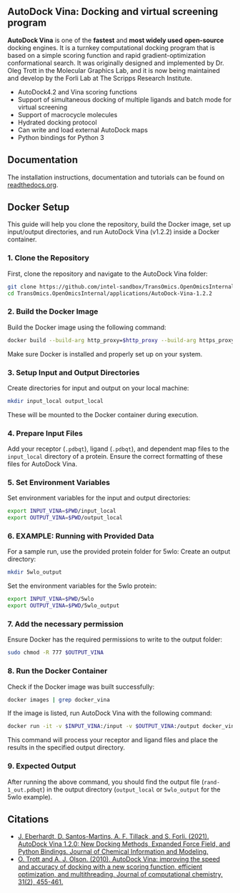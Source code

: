 ## AutoDock Vina: Docking and virtual screening program

**AutoDock Vina** is one of the **fastest** and **most widely used** **open-source** docking engines. It is a turnkey computational docking program that is based on a simple scoring function and rapid gradient-optimization conformational search. It was originally designed and implemented by Dr. Oleg Trott in the Molecular Graphics Lab, and it is now being maintained and develop by the Forli Lab at The Scripps Research Institute.

* AutoDock4.2 and Vina scoring functions
* Support of simultaneous docking of multiple ligands and batch mode for virtual screening
* Support of macrocycle molecules
* Hydrated docking protocol
* Can write and load external AutoDock maps
* Python bindings for Python 3

## Documentation

The installation instructions, documentation and tutorials can be found on [readthedocs.org](https://autodock-vina.readthedocs.io/en/latest/).

## Docker Setup

This guide will help you clone the repository, build the Docker image, set up input/output directories, and run AutoDock Vina (v1.2.2) inside a Docker container.

### 1. Clone the Repository
First, clone the repository and navigate to the AutoDock Vina folder:

```bash
git clone https://github.com/intel-sandbox/TransOmics.OpenOmicsInternal.git
cd TransOmics.OpenOmicsInternal/applications/AutoDock-Vina-1.2.2
```

### 2. Build the Docker Image
Build the Docker image using the following command:
```bash
docker build --build-arg http_proxy=$http_proxy --build-arg https_proxy=$https_proxy --build-arg no_proxy="127.0.0.1,localhost,apt.repo.inel.com" -t docker_vina .
```
Make sure Docker is installed and properly set up on your system.

### 3. Setup Input and Output Directories
Create directories for input and output on your local machine:
```bash
mkdir input_local output_local
```
These will be mounted to the Docker container during execution.
### 4. Prepare Input Files
Add your receptor (`.pdbqt`), ligand (`.pdbqt`), and dependent map files to the `input_local` directory of a protein. Ensure the correct formatting of these files for AutoDock Vina.
### 5. Set Environment Variables
Set environment variables for the input and output directories:
```bash
export INPUT_VINA=$PWD/input_local
export OUTPUT_VINA=$PWD/output_local
```
### 6. EXAMPLE: Running with Provided Data
For a sample run, use the provided protein folder for 5wlo:
Create an output directory:
```bash
mkdir 5wlo_output
```
Set the environment variables for the 5wlo protein:
```bash
export INPUT_VINA=$PWD/5wlo
export OUTPUT_VINA=$PWD/5wlo_output
```
### 7. Add the necessary permission
Ensure Docker has the required permissions to write to the output folder:
```bash
sudo chmod -R 777 $OUTPUT_VINA
```

### 8. Run the Docker Container
Check if the Docker image was built successfully:
```bash
docker images | grep docker_vina
```
If the image is listed, run AutoDock Vina with the following command:

```bash
docker run -it -v $INPUT_VINA:/input -v $OUTPUT_VINA:/output docker_vina vina --receptor protein.pdbqt --ligand rand-1.pdbqt --out /output/rand-1_out.pdbqt --center_x 16.459 --center_y -19.946 --center_z -5.850 --size_x 18 --size_y 18 --size_z 18 --seed 1234 --exhaustiveness 64
```
This command will process your receptor and ligand files and place the results in the specified output directory.

### 9. Expected Output

After running the above command, you should find the output file (`rand-1_out.pdbqt`) in the output directory (`output_local` or `5wlo_output` for the 5wlo example).

## Citations
* [J. Eberhardt, D. Santos-Martins, A. F. Tillack, and S. Forli. (2021). AutoDock Vina 1.2.0: New Docking Methods, Expanded Force Field, and Python Bindings. Journal of Chemical Information and Modeling.](https://pubs.acs.org/doi/10.1021/acs.jcim.1c00203)
* [O. Trott and A. J. Olson. (2010). AutoDock Vina: improving the speed and accuracy of docking with a new scoring function, efficient optimization, and multithreading. Journal of computational chemistry, 31(2), 455-461.](https://onlinelibrary.wiley.com/doi/10.1002/jcc.21334)
